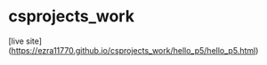 # csprojects_work

[live site] (https://ezra11770.github.io/csprojects_work/hello_p5/hello_p5.html)
